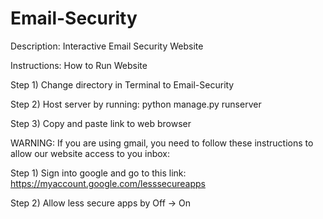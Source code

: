 # Email-Security

Description: Interactive Email Security Website

Instructions: How to Run Website

Step 1) Change directory in Terminal to Email-Security

Step 2) Host server by running: python manage.py runserver

Step 3) Copy and paste link to web browser

WARNING: If you are using gmail, you need to follow these instructions to allow our website access to you inbox:

Step 1) Sign into google and go to this link: https://myaccount.google.com/lesssecureapps

Step 2) Allow less secure apps by Off -> On
